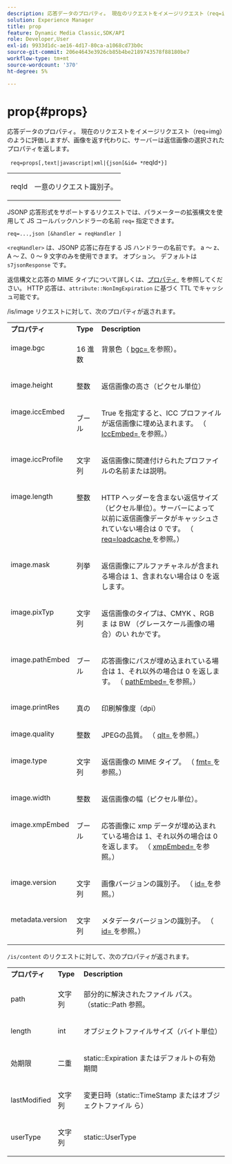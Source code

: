 ```yaml
---
description: 応答データのプロパティ。 現在のリクエストをイメージリクエスト（req=img）のように評価しますが、画像を返す代わりに、サーバーは返信画像の選択されたプロパティを返します。
solution: Experience Manager
title: prop
feature: Dynamic Media Classic,SDK/API
role: Developer,User
exl-id: 9933d1dc-ae16-4d17-80ca-a1068cd73b0c
source-git-commit: 206e4643e3926cb85b4be2189743578f88180be7
workflow-type: tm+mt
source-wordcount: '370'
ht-degree: 5%

---
```


# prop{#props}

応答データのプロパティ。 現在のリクエストをイメージリクエスト（req=img）のように評価しますが、画像を返す代わりに、サーバーは返信画像の選択されたプロパティを返します。

` req=props[,text|javascript|xml|{json[&id= *`reqId`*}]`

<table id="simpletable_A9FCC880171B4A9DBAE28413AFDF75F7"> 
 <tr class="strow"> 
  <td class="stentry"> <p> <span class="codeph"> <span class="varname"> reqId </span> </span> </p> </td> 
  <td class="stentry"> <p>一意のリクエスト識別子。 </p> </td> 
 </tr> 
</table>

JSONP 応答形式をサポートするリクエストでは、パラメーターの拡張構文を使用して JS コールバックハンドラーの名前 `req=` 指定できます。

`req=...,json [&handler = reqHandler ]`

`<reqHandler>` は、JSONP 応答に存在する JS ハンドラーの名前です。 a ～ z、A ～ Z、0 ～ 9 文字のみを使用できます。 オプション。 デフォルトは `s7jsonResponse` です。

返信構文と応答の MIME タイプについて詳しくは、[&#x200B; プロパティ &#x200B;](../../../../../../is-api/http-ref/image-serving-api-ref/c-http-protocol-reference/c-response-data/c-properties/c-properties.md#concept-49c609fd6de942cab422ee412353c9d9) を参照してください。 HTTP 応答は、`attribute::NonImgExpiration` に基づく TTL でキャッシュ可能です。

/is/image リクエストに対して、次のプロパティが返されます。

<table id="table_9665612ED7D24C07AAF75D953C0FEB36"> 
 <tbody> 
  <tr> 
   <td> <b> プロパティ </b> </td> 
   <td> <b> Type</b> </td> 
   <td> <b> Description</b> </td> 
  </tr> 
  <tr valign="top"> 
   <td> <p> <span class="codeph"> image.bgc </span> </p> </td> 
   <td> <p> 16 進数 </p> </td> 
   <td> <p> 背景色（<span class="codeph"> <a href="../../../../../../is-api/http-ref/image-serving-api-ref/c-http-protocol-reference/c-command-reference/r-bgc.md#reference-53376175f617446fbe5c69120f834b88" type="reference" format="dita" scope="local"> bgc= </a> </span> を参照）。 </p> </td> 
  </tr> 
  <tr valign="top"> 
   <td valign="top"> <p> <span class="codeph"> image.height </span> </p> </td> 
   <td> <p> 整数 </p> </td> 
   <td> <p> 返信画像の高さ（ピクセル単位） </p> </td> 
  </tr> 
  <tr> 
   <td valign="top"> <p> <span class="codeph"> image.iccEmbed </span> </p> </td> 
   <td> <p> ブール </p> </td> 
   <td> <p> True を指定すると、ICC プロファイルが返信画像に埋め込まれます。 （<span class="codeph"> <a href="../../../../../../is-api/http-ref/image-serving-api-ref/c-http-protocol-reference/c-command-reference/r-iccembed.md#reference-e3b774fb322046a2a6dde3a7bab5583e" type="reference" format="dita" scope="local"> IccEmbed= </a> </span> を参照。） </p> </td> 
  </tr> 
  <tr valign="top"> 
   <td> <p> <span class="codeph"> image.iccProfile </span> </p> </td> 
   <td> <p> 文字列 </p> </td> 
   <td> <p> 返信画像に関連付けられたプロファイルの名前または説明。 </p> </td> 
  </tr> 
  <tr valign="top"> 
   <td> <p> <span class="codeph"> image.length </span> </p> </td> 
   <td> <p> 整数 </p> </td> 
   <td> <p> HTTP ヘッダーを含まない返信サイズ （ピクセル単位）。サーバーによって以前に返信画像データがキャッシュされていない場合は 0 です。 （<span class="codeph"> <a href="../../../../../../is-api/http-ref/image-serving-api-ref/c-http-protocol-reference/c-command-reference/r-req/r-req.md#reference-907cdb4a97034db7ad94695f25552e76" type="reference" format="dita" scope="local"> req=loadcache </a> </span> を参照。） </p> </td> 
  </tr> 
  <tr valign="top"> 
   <td> <p> <span class="codeph"> image.mask </span> </p> </td> 
   <td> <p> 列挙 </p> </td> 
   <td> <p> 返信画像にアルファチャネルが含まれる場合は 1、含まれない場合は 0 を返します。 </p> </td> 
  </tr> 
  <tr valign="top"> 
   <td> <p> <span class="codeph"> image.pixTyp </span> </p> </td> 
   <td> <p> 文字列 </p> </td> 
   <td> <p> 返信画像のタイプは、CMYK <span class="codeph">、RGB </span> ま <span class="codeph"> は </span> BW <span class="codeph"> （グレースケール画像の場合）のい </span> れかです。 </p> </td> 
  </tr> 
  <tr valign="top"> 
   <td> <p> <span class="codeph"> image.pathEmbed </span> </p> </td> 
   <td> <p> ブール </p> </td> 
   <td> <p> 応答画像にパスが埋め込まれている場合は 1、それ以外の場合は 0 を返します。 （<span class="codeph"> <a href="../../../../../../is-api/http-ref/image-serving-api-ref/c-http-protocol-reference/c-command-reference/r-pathembed.md#reference-9ccf0771d6634cf68c1c9c33cd428301" type="reference" format="dita" scope="local"> pathEmbed= </a> </span> を参照。） </p> </td> 
  </tr> 
  <tr valign="top"> 
   <td> <p> <span class="codeph"> image.printRes </span> </p> </td> 
   <td> <p> 真の </p> </td> 
   <td> <p> 印刷解像度（dpi） </p> </td> 
  </tr> 
  <tr valign="top"> 
   <td> <p> <span class="codeph"> image.quality </span> </p> </td> 
   <td> <p> 整数 </p> </td> 
   <td> <p> JPEGの品質。 （<span class="codeph"> <a href="../../../../../../is-api/http-ref/image-serving-api-ref/c-http-protocol-reference/c-command-reference/r-is-http-qlt.md#reference-f69ed0758c784b0385d979820546d352" type="reference" format="dita" scope="local"> qlt= </a> </span> を参照。） </p> </td> 
  </tr> 
  <tr valign="top"> 
   <td> <p> <span class="codeph"> image.type </span> </p> </td> 
   <td> <p> 文字列 </p> </td> 
   <td> <p> 返信画像の MIME タイプ。 （<span class="codeph"> <a href="../../../../../../is-api/http-ref/image-serving-api-ref/c-http-protocol-reference/c-command-reference/r-is-http-fmt.md#reference-cdf10043423b45ba9fe15157fb3ae37a" type="reference" format="dita" scope="local"> fmt= </a> </span> を参照。） </p> </td> 
  </tr> 
  <tr valign="top"> 
   <td> <p> <span class="codeph"> image.width </span> </p> </td> 
   <td> <p> 整数 </p> </td> 
   <td> <p> 返信画像の幅（ピクセル単位）。 </p> </td> 
  </tr> 
  <tr valign="top"> 
   <td> <p> <span class="codeph"> image.xmpEmbed </span> </p> </td> 
   <td> <p> ブール </p> </td> 
   <td> <p> 応答画像に xmp データが埋め込まれている場合は 1、それ以外の場合は 0 を返します。 （<span class="codeph"> <a href="../../../../../../is-api/http-ref/image-serving-api-ref/c-http-protocol-reference/c-command-reference/r-xmpembed.md#reference-46ecf40a40a0442fa62de3a85dcb03e8" type="reference" format="dita" scope="local"> xmpEmbed= </a> </span> を参照。） </p> </td> 
  </tr> 
  <tr valign="top"> 
   <td> <p> <span class="codeph"> image.version </span> </p> </td> 
   <td> <p> 文字列 </p> </td> 
   <td> <p> 画像バージョンの識別子。 （<span class="codeph"> <a href="../../../../../../is-api/http-ref/image-serving-api-ref/c-http-protocol-reference/c-command-reference/r-id.md#reference-60661184deb3420998779724244fcfa0" type="reference" format="dita" scope="local"> id= </a> </span> を参照。） </p> </td> 
  </tr> 
  <tr valign="top"> 
   <td> <p> <span class="codeph"> metadata.version </span> </p> </td> 
   <td> <p> 文字列 </p> </td> 
   <td> <p> メタデータバージョンの識別子。 （<span class="codeph"> <a href="../../../../../../is-api/http-ref/image-serving-api-ref/c-http-protocol-reference/c-command-reference/r-id.md#reference-60661184deb3420998779724244fcfa0" type="reference" format="dita" scope="local"> id= </a> </span> を参照。） </p> </td> 
  </tr> 
 </tbody> 
</table>

`/is/content` のリクエストに対して、次のプロパティが返されます。

<table id="table_B66360C475CE495D9701AB526E758873"> 
 <tbody> 
  <tr> 
   <td> <b> プロパティ </b> </td> 
   <td> <b> Type</b> </td> 
   <td> <b> Description</b> </td> 
  </tr> 
  <tr> 
   <td> <p> <span class="codeph"> path </span> </p> </td> 
   <td> <p> 文字列 </p> </td> 
   <td> <p>部分的に解決されたファイル パス。 （static::Path <span class="codeph"></span> 参照。 </p> </td> 
  </tr> 
  <tr> 
   <td> <p> <span class="codeph"> length </span> </p> </td> 
   <td> <p> int </p> </td> 
   <td> <p> オブジェクトファイルサイズ（バイト単位） </p> </td> 
  </tr> 
  <tr> 
   <td> <p> <span class="codeph"> 効期限 </span> </p> </td> 
   <td> <p> 二重 </p> </td> 
   <td> <p> <span class="codeph"> static::Expiration </span> またはデフォルトの有効期間 </p> </td> 
  </tr> 
  <tr> 
   <td> <p> <span class="codeph"> lastModified </span> </p> </td> 
   <td> <p> 文字列 </p> </td> 
   <td> <p> 変更日時（static::TimeStamp <span class="codeph"> またはオブジェクトファイル </span> ら） </p> </td> 
  </tr> 
  <tr> 
   <td> <p> <span class="codeph"> userType </span> </p> </td> 
   <td> <p> 文字列 </p> </td> 
   <td> <p> <span class="codeph"> static::UserType </span> </p> </td> 
  </tr> 
 </tbody> 
</table>
